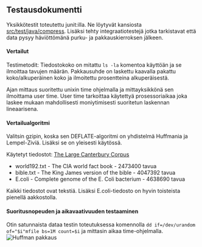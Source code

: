 ## Testausdokumentti

Yksikkötestit toteutettu junit:illa. 
Ne löytyvät kansiosta [src/test/java/compress](https://github.com/kotommi/pakkaaja/tree/master/src/test/java/compress).
Lisäksi tehty integraatiotestejä jotka tarkistavat että data pysyy häviöttömänä purku- ja pakkauskierroksen jälkeen.
#### Vertailut

Testimetodit:
Tiedostokoko on mitattu ```ls -la``` komentoa käyttöän ja se ilmoittaa tavujen määrän.
Pakkausuhde on laskettu kaavalla pakattu koko/alkuperäinen koko ja ilmoitettu prosentteina alkuperäisestä.

Ajan mittaus suoritettu unixin time ohjelmalla ja mittayksikkönä sen ilmoittama user time.
User time tarkoittaa käytettyä prosessoriaikaa joka laskee mukaan mahdollisesti moniytimisesti suoritetun laskennan lineaarisena.

#### Vertailualgoritmi
 
Valitsin gzipin, koska sen DEFLATE-algoritmi on yhdistelmä Huffmania ja Lempel-Ziviä.
Lisäksi se on yleisesti käytössä.

Käytetyt tiedostot:
[The Large Canterbury Corpus](http://www.data-compression.info/Corpora/CanterburyCorpus/index.html)
* world192.txt - The CIA world fact book - 2473400 tavua
* bible.txt - The King James version of the bible - 4047392 tavua
* E.coli - Complete genome of the E. Coli bacterium - 4638690 tavua

Kaikki tiedostot ovat tekstiä. Lisäksi E.coli-tiedosto on hyvin toisteista pienellä aakkostolla.

#### Suoritusnopeuden ja aikavaativuuden testaaminen
Otin satunnaista dataa testin toteutuksessa komennolla ```dd if=/dev/urandom of="$i"mfile bs=1M count=$i``` ja mittasin aikaa time-ohjelmalla. 
![Huffman pakkaus]()
